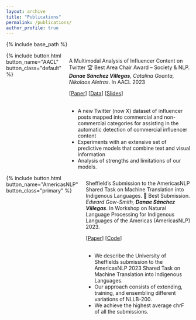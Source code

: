 ```yaml
---
layout: archive
title: "Publications"
permalink: /publications/
author_profile: true
---
```


{% include base_path %}

<div class="columns">
 
 <div class="column-left">
     {% include button.html button_name="AACL" button_class="default" %} 
   </div>
 
 <div class="column-right">
 
   A Multimodal Analysis of Influencer Content on Twitter 🏆 Best Area Chair Award –
   Society & NLP. *__Danae Sánchez Villegas__, Catalina Goanta, Nikolaos Aletras*. In AACL 2023 <br>
   
   [[Paper](http://www.afnlp.org/conferences/ijcnlp2023/proceedings/main-long/cdrom/pdf/2023.ijcnlp-long.15.pdf)]  [[Data](https://github.com/danaesavi/micd-influencer-content-twitter)] [[Slides](https://danaesavi.github.io/files/AACL2023-Influencers.pdf)] <br> <br>
   
   - A new Twitter (now X) dataset of influencer posts mapped into commercial and non-commercial categories for assisting in the automatic detection of commercial influencer content <br>
   - Experiments with an extensive set of predictive models that combine text and visual information <br>
   - Analysis of strengths and limitations of our models.
 
 </div>
</div>

<div class="columns">
 <div class="column-left">
   {% include button.html button_name="AmericasNLP" button_class="primary" %} 
 </div>
 <div class="column-right">
  
  Sheffield’s Submission to the AmericasNLP Shared Task on Machine Translation into Indigenous Languages. 🥇 Best Submission. *Edward Gow-Smith, __Danae Sánchez Villegas__*. In Workshop on Natural Language Processing for Indigenous Languages of the Americas (AmericasNLP) 2023.<br>
  
   [[Paper](https://aclanthology.org/2023.americasnlp-1.21/)] [[Code](https://github.com/edwardgowsmith/americasnlp-2023-sheffield)] <br><br>
  
  - We describe the University of Sheffields submission to the AmericasNLP 2023 Shared Task on Machine Translation into Indigenous Languages. <br>
  - Our approach consists of extending, training, and ensembling different variations of NLLB-200.<br>
  - We achieve the highest average chrF of all the submissions.
 
 
 </div>
  
</div>

  

